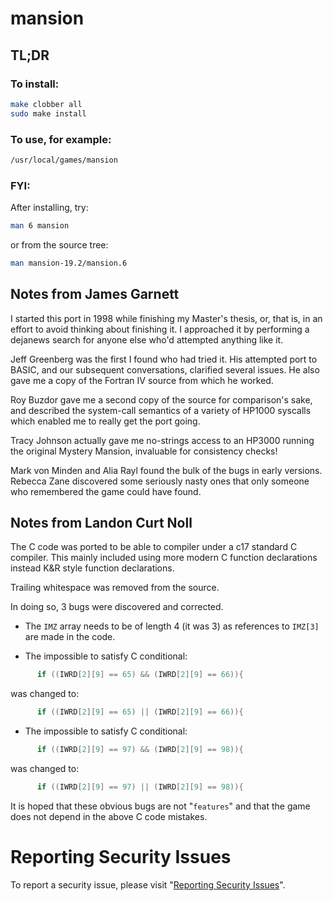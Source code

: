 # mansion

## TL;DR


### To install:

```sh
make clobber all
sudo make install
```

### To use, for example:

```sh
/usr/local/games/mansion
```

### FYI:

After installing, try:

```sh
man 6 mansion
```

or from the source tree:

```sh
man mansion-19.2/mansion.6
```


## Notes from James Garnett

I started this port in 1998 while finishing my Master's thesis, or, that is,
in an effort to avoid thinking about finishing it.  I approached it by
performing a dejanews search for anyone else who'd attempted anything like
it.

Jeff Greenberg was the first I found who had tried it.  His attempted port
to BASIC, and our subsequent conversations, clarified several issues.  He
also gave me a copy of the Fortran IV source from which he worked.

Roy Buzdor gave me a second copy of the source for comparison's sake, and
described the system-call semantics of a variety of HP1000 syscalls which
enabled me to really get the port going.

Tracy Johnson actually gave me no-strings access to an HP3000 running the
original Mystery Mansion, invaluable for consistency checks!

Mark von Minden and Alia Rayl found the bulk of the bugs in early versions.
Rebecca Zane discovered some seriously nasty ones that only someone who
remembered the game could have found.


## Notes from Landon Curt Noll

The C code was ported to be able to compiler under a c17 standard C compiler.
This mainly included using more modern C function declarations instead K&R style function declarations.

Trailing whitespace was removed from the source.

In doing so, 3 bugs were discovered and corrected.

* The `IMZ` array needs to be of length 4 (it was 3) as references to `IMZ[3]` are made in the code.

* The impossible to satisfy C conditional:

```c
      if ((IWRD[2][9] == 65) && (IWRD[2][9] == 66)){
```

was changed to:

```c
      if ((IWRD[2][9] == 65) || (IWRD[2][9] == 66)){
```

* The impossible to satisfy C conditional:

```c
      if ((IWRD[2][9] == 97) && (IWRD[2][9] == 98)){
```

was changed to:

```c
      if ((IWRD[2][9] == 97) || (IWRD[2][9] == 98)){
```

It is hoped that these obvious bugs are not "`features`" and that the game does
not depend in the above C code mistakes.


# Reporting Security Issues

To report a security issue, please visit "[Reporting Security Issues](https://github.com/lcn2/mansion/security/policy)".
